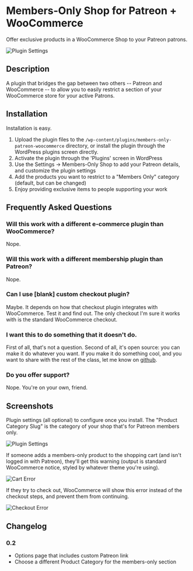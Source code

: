 # Members-Only Shop for Patreon + WooCommerce

Offer exclusive products in a WooCommerce Shop to your Patreon patrons.

![Plugin Settings](https://github.com/killermann/Members-Only-Shop-for-Patreon-WooCommerce/blob/master/assets/screenshot-1.png)

## Description

A plugin that bridges the gap between two others -- Patreon and WooCommerce -- to allow you to easily restrict a section of your WooCommerce store for your active Patrons.

## Installation

Installation is easy.

1. Upload the plugin files to the `/wp-content/plugins/members-only-patreon-woocommerce` directory, or install the plugin through the WordPress plugins screen directly.
2. Activate the plugin through the 'Plugins' screen in WordPress
3. Use the Settings -> Members-Only Shop to add your Patreon details, and customize the plugin settings
4. Add the products you want to restrict to a "Members Only" category (default, but can be changed)
5. Enjoy providing exclusive items to people supporting your work


## Frequently Asked Questions

### Will this work with a different e-commerce plugin than WooCommerce?

Nope.

### Will this work with a different membership plugin than Patreon?

Nope.

### Can I use [blank] custom checkout plugin?

Maybe. It depends on how that checkout plugin integrates with WooCommerce. Test it and find out. The only checkout I'm sure it works with is the standard WooCommerce checkout.

### I want this to do something that it doesn't do.

First of all, that's not a question. Second of all, it's open source: you can make it do whatever you want. If you make it do something cool, and you want to share with the rest of the class, let me know on [github](https://github.com/killermann/Members-Only-Shop-for-Patreon-WooCommerce).

### Do you offer support?

Nope. You're on your own, friend.

## Screenshots

Plugin settings (all optional) to configure once you install. The "Product Category Slug" is the category of your shop that's for Patreon members only.

![Plugin Settings](https://github.com/killermann/Members-Only-Shop-for-Patreon-WooCommerce/blob/master/assets/screenshot-1.png)

If someone adds a members-only product to the shopping cart (and isn't logged in with Patreon), they'll get this warning (output is standard WooCommerce notice, styled by whatever theme you're using).

![Cart Error](https://github.com/killermann/Members-Only-Shop-for-Patreon-WooCommerce/blob/master/assets/screenshot-2.png)

If they try to check out, WooCommerce will show this error instead of the checkout steps, and prevent them from continuing.

![Checkout Error](https://github.com/killermann/Members-Only-Shop-for-Patreon-WooCommerce/blob/master/assets/screenshot-3.png)

## Changelog

### 0.2
* Options page that includes custom Patreon link
* Choose a different Product Category for the members-only section
